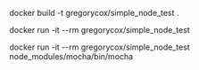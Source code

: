 

docker build -t gregorycox/simple_node_test .

docker run -it --rm gregorycox/simple_node_test

docker run -it --rm gregorycox/simple_node_test node_modules/mocha/bin/mocha

